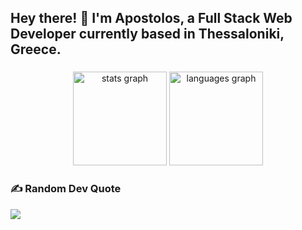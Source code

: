 <h2 align="left">Hey there! 👋 I'm Apostolos, a Full Stack Web Developer currently based in Thessaloniki, Greece.</h2>

###

<div align="center">
  <img src="https://github-readme-stats.vercel.app/api?username=ApoGouv&hide_title=false&hide_rank=true&show_icons=true&include_all_commits=true&count_private=false&disable_animations=false&theme=react&locale=en&hide_border=false&custom_title=My%20GH%20Stats" height="150" alt="stats graph"  />
  <img src="https://github-readme-stats.vercel.app/api/top-langs?username=ApoGouv&locale=en&hide_title=false&layout=compact&card_width=320&langs_count=6&theme=react&hide_border=false" height="150" alt="languages graph"  />
</div>

### ✍️ Random Dev Quote
![](https://quotes-github-readme.vercel.app/api?type=horizontal&theme=radical)
